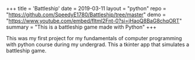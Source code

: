 +++
title = 'Battleship'
date = 2019-03-11
layout = "python"
repo = "https://github.com/SpeedyE1780/Battleship/tree/master"
demo = "https://www.youtube.com/embed/fltml2Fnt-0?si=jHaoQ8BaG8chqORT"
summary = "This is a battleship game made with Python"
+++

This was my first project for my fundamentals of computer programming with python course during my undergrad.
This a tkinter app that simulates a battleship game.
